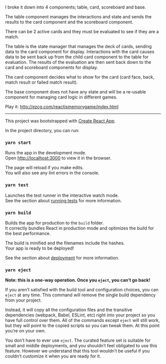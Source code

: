 I broke it down into 4 components; table, card, scoreboard and base. 

The table component manages the interactions and state and sends the results to the card component and the scoreboard component. 

There can be 2 active cards and they must be evaluated to see if they are a match. 

The table is the state manager that manages the deck of cards, sending data to the card component for display. Interactions with the card causes data to be sent back up from the child card component to the table for evaluation. The results of the evaluation are then sent back down to the card and scoreboard components for display. 

The card component decides what to show for the card (card face, back, match result or  failed match result). 

The base component does not have any state and will be a re-usable component for managing card logic in different games.  

Play it: http://ezcg.com/reactjsmemorygame/index.html

------------

This project was bootstrapped with [Create React App](https://github.com/facebook/create-react-app).

In the project directory, you can run:

### `yarn start`

Runs the app in the development mode.<br />
Open [http://localhost:3000](http://localhost:3000) to view it in the browser.

The page will reload if you make edits.<br />
You will also see any lint errors in the console.

### `yarn test`

Launches the test runner in the interactive watch mode.<br />
See the section about [running tests](https://facebook.github.io/create-react-app/docs/running-tests) for more information.

### `yarn build`

Builds the app for production to the `build` folder.<br />
It correctly bundles React in production mode and optimizes the build for the best performance.

The build is minified and the filenames include the hashes.<br />
Your app is ready to be deployed!

See the section about [deployment](https://facebook.github.io/create-react-app/docs/deployment) for more information.

### `yarn eject`

**Note: this is a one-way operation. Once you `eject`, you can’t go back!**

If you aren’t satisfied with the build tool and configuration choices, you can `eject` at any time. This command will remove the single build dependency from your project.

Instead, it will copy all the configuration files and the transitive dependencies (webpack, Babel, ESLint, etc) right into your project so you have full control over them. All of the commands except `eject` will still work, but they will point to the copied scripts so you can tweak them. At this point you’re on your own.

You don’t have to ever use `eject`. The curated feature set is suitable for small and middle deployments, and you shouldn’t feel obligated to use this feature. However we understand that this tool wouldn’t be useful if you couldn’t customize it when you are ready for it.

